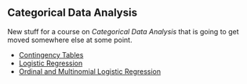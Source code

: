 ## Categorical Data Analysis

New stuff for a course on *Categorical Data Analysis* that is going to get moved somewhere else at some point.

* [Contingency Tables](https://agrogan1.github.io/newstuff/categorical/contingency-tables/contingency-tables-slidy.html)
* [Logistic Regression](https://agrogan1.github.io/newstuff/categorical/logistic-regression/logistic-regression-slidy.html)
* [Ordinal and Multinomial Logistic Regression](https://agrogan1.github.io/newstuff/categorical/ordinal-multinomial-logistic-regression/ordinal-multinomial-logistic-regression-slidy.html)






